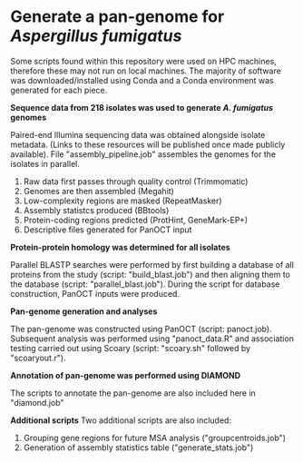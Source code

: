 # Generate a pan-genome for _Aspergillus fumigatus_

Some scripts found within this repository were used on HPC machines, therefore these may not run on local machines. The majority of software was downloaded/installed using Conda and a Conda environment was generated for each piece.

**Sequence data from 218 isolates was used to generate _A. fumigatus_ genomes**

Paired-end Illumina sequencing data was obtained alongside isolate metadata. (Links to these resources will be published once made publicly available). 
File "assembly_pipeline.job" assembles the genomes for the isolates in parallel. 

1. Raw data first passes through quality control (Trimmomatic)
2. Genomes are then assembled (Megahit)
3. Low-complexity regions are masked (RepeatMasker)
4. Assembly statistcs produced (BBtools)
5. Protein-coding regions predicted (ProtHint, GeneMark-EP+)
6. Descriptive files generated for PanOCT input

**Protein-protein homology was determined for all isolates**

Parallel BLASTP searches were performed by first building a database of all proteins from the study (script: "build_blast.job") and then aligning them to the database (script: "parallel_blast.job"). During the script for database construction, PanOCT inputs were produced.

**Pan-genome generation and analyses**

The pan-genome was constructed using PanOCT (script: panoct.job). Subsequent analysis was performed using "panoct_data.R" and association testing carried out using Scoary (script: "scoary.sh" followed by "scoaryout.r").

**Annotation of pan-genome was performed using DIAMOND**

The scripts to annotate the pan-genome are also included here in "diamond.job"

**Additional scripts**
Two additional scripts are also included:
1. Grouping gene regions for future MSA analysis ("groupcentroids.job")
2. Generation of assembly statistics table ("generate_stats.job")



